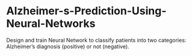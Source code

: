 # Alzheimer-s-Prediction-Using-Neural-Networks
 Design and train Neural Network to classify patients into two categories: Alzheimer’s diagnosis (positive) or not (negative).
